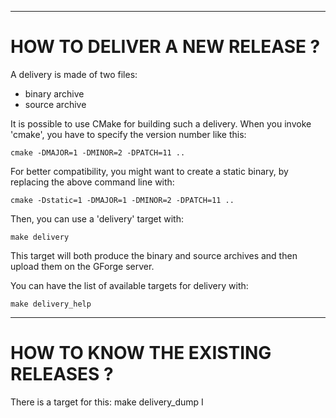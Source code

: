 --------------------------------------------------------------------------------
# HOW TO DELIVER A NEW RELEASE ?

A delivery is made of two files:
* binary archive
* source archive

It is possible to use CMake for building such a delivery. When you invoke 'cmake', 
you have to specify the version number like this:
    
    cmake -DMAJOR=1 -DMINOR=2 -DPATCH=11 ..

For better compatibility, you might want to create a static binary, by replacing 
the above command line with:
    
    cmake -Dstatic=1 -DMAJOR=1 -DMINOR=2 -DPATCH=11 ..

Then, you can use a 'delivery' target with:

    make delivery

This target will both produce the binary and source archives and then upload them on 
the GForge server.

You can have the list of available targets for delivery with:

    make delivery_help

--------------------------------------------------------------------------------
# HOW TO KNOW THE EXISTING RELEASES ?

There is a target for this:
    make delivery_dump
I
